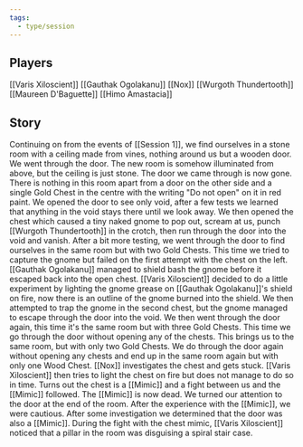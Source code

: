 ```yaml
---
tags:
  - type/session
---
```

## Players
[[Varis Xiloscient]]
[[Gauthak Ogolakanu]]
[[Nox]]
[[Wurgoth Thundertooth]]
[[Maureen D'Baguette]]
[[Himo Amastacia]]
## Story
Continuing on from the events of [[Session 1]], we find ourselves in a stone room with a ceiling made from vines, nothing around us but a wooden door. We went through the door.
The new room is somehow illuminated from above, but the ceiling is just stone. The door we came through is now gone. There is nothing in this room apart from a door on the other side and a single Gold Chest in the centre with the writing "Do not open" on it in red paint.
We opened the door to see only void, after a few tests we learned that anything in the void stays there until we look away. We then opened the chest which caused a tiny naked gnome to pop out, scream at us, punch [[Wurgoth Thundertooth]] in the crotch, then run through the door into the void and vanish.
After a bit more testing, we went through the door to find ourselves in the same room but with two Gold Chests. This time we tried to capture the gnome but failed on the first attempt with the chest on the left.  [[Gauthak Ogolakanu]] managed to shield bash the gnome before it escaped back into the open chest. [[Varis Xiloscient]] decided to do a little experiment by lighting the gnome grease on [[Gauthak Ogolakanu]]'s shield on fire, now there is an outline of the gnome burned into the shield. We then attempted to trap the gnome in the second chest, but the gnome managed to escape through the door into the void.
We then went through the door again, this time it's the same room but with three Gold Chests. This time we go through the door without opening any of the chests. This brings us to the same room, but with only two Gold Chests. We do through the door again without opening any chests and end up in the same room again but with only one Wood Chest. [[Nox]] investigates the chest and gets stuck. [[Varis Xiloscient]] then tries to light the chest on fire but does not manage to do so in time. Turns out the chest is a [[Mimic]] and a fight between us and the [[Mimic]] followed. The [[Mimic]] is now dead. We turned our attention to the door at the end of the room. After the experience with the [[Mimic]], we were cautious. After some investigation we determined that the door was also a [[Mimic]].
During the fight with the chest mimic, [[Varis Xiloscient]] noticed that a pillar in the room was disguising a spiral stair case.